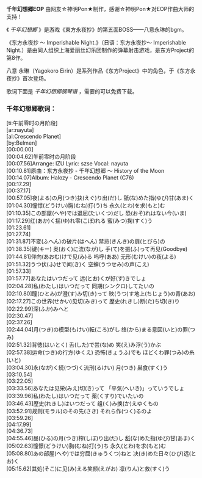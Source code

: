 

**千年幻想郷EOP** 由网友☆神明Pon★制作，感谢☆神明Pon★对EOP作曲大师的支持！

《 _千年幻想郷_ 》是游戏《東方永夜抄》的第五面BOSS——八意永琳的bgm。

《东方永夜抄 ～ Imperishable Night.》（日语：东方永夜抄～ Imperishable
Night.）是由同人组织上海爱丽丝幻乐团制作的弹幕射击游戏，是东方Project的第8作。

八意 永琳（Yagokoro Eirin）是系列作品《东方Project》中的角色，于《东方永夜抄》首次登场。

歌词下面是 _千年幻想郷钢琴谱_ ，需要的可以免费下载。

### 千年幻想郷歌词：

[ti:午前零时の月阶段]  
[ar:nayuta]  
[al:Crescendo Planet]  
[by:Belmen]  
[00:00.00]  
[00:04.62]午前零时の月阶段  
[00:07.56]Arrange: IZU Lyric: szse Vocal: nayuta  
[00:10.81]原曲：东方永夜抄 - 千年幻想郷 ～ History of the Moon  
[00:14.07]Album: Halozy - Crescendo Planet (C76)  
[00:17.29]  
[00:37.17]  
[00:57.05]夜(よる)の月(つき)抉(えぐ)り出(だ)し 舐(な)めた指(ゆび)甘(あま)く  
[01:04.30]憧憬(どうけい)胸(むね)打(う)ち 永久(とわ)を求(もと)む  
[01:10.35]この部屋(へや)では退屈(たいくつ)だし 恐(おそ)れはない今(いま)  
[01:17.29]红(あか)く揺(ゆ)れ零(こぼ)れる 蜜(みつ)掬(すく)う  
[01:23.61]  
[01:27.74]  
[01:31.87]不変(ふへん)の破片(はへん) 禁忌(きんき)の扉(とびら)の  
[01:38.35]键(キー) 奥(おく)に流(なが)し 手(て)を振(ふ)って再见(Goodbye)  
[01:44.81]仰向(あおむ)けで见(み)る 呜呼(ああ) 无形(むけい)の夜(よる)  
[01:51.32]うつ伏(ふ)せで闻(き)く 空蝉(うつせみ)の声(こえ)  
[01:57.33]  
[01:57.77]あなたはいつだって 远(とお)くが好(す)きでしょ  
[02:04.28]私(わたし)はいつだって 同期(シンクロ)してたいの  
[02:10.80]瞳(ひとみ)が澄(す)み切(き)って 映(うつ)す地上(ちじょう)の青(あお)  
[02:17.27]この世界(せかい)见切(みき)って 歴史(れきし)断(た)ち切(き)り  
[02:22.99]深(ふか)みへと  
[02:30.47]  
[02:37.26]  
[02:44.04]月(つき)の模型(もけい)転(ころ)がし 络(から)まる意図(いと)の罪(つみ)  
[02:51.32]背徳(はいとく) 舌(した)で尝(な)め 笑(え)み浮(う)かぶ  
[02:57.38]运命(つき)の行方(ゆくえ) 恐怖(きょうふ)でも ほどくわ罪(つみ)の糸(いと)  
[03:04.30]永(なが)く続(つづ)く流刑(るけい) 月(つき) 巣食(すく)う  
[03:10.54]  
[03:22.05]  
[03:33.56]あなたは见栄(みえ)切(き)って 「平気(へいき)」っていうでしょ  
[03:39.96]私(わたし)はいつだって 薬(くすり)でいたいの  
[03:46.43]歴史(れきし)はいつだって 组(く)み换(か)えゆくもの  
[03:52.91]规则(モラル)のその先(さき) それら作(つく)るのよ  
[03:59.26]  
[04:17.99]  
[04:36.73]  
[04:55.46]昼(ひる)の月(つき)榨(しぼ)り出(だ)し 舐(な)めた指(ゆび)甘(あま)く  
[05:02.63]憧憬(どうけい)胸(むね)打(う)ち 永久(とわ)を求(もと)む  
[05:08.80]あの部屋(へや)では穷屈(きゅうくつ)ねと 决(き)めた日々(ひび)远(とお)く  
[05:15.62]其処(そこ)に见(み)える笑颜(えがお) 凛(りん)と救(すく)う

